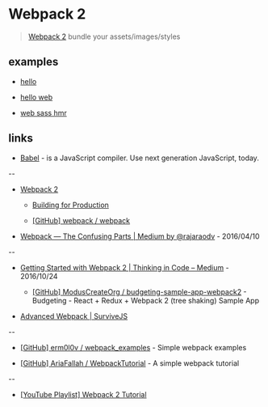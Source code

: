 # Webpack 2

> [Webpack 2](https://webpack.js.org/) bundle your assets/images/styles


## examples

* [hello](hello)

* [hello web](hello_web)

* [web sass hmr](web_sass_hmr)


## links

* [Babel](https://babeljs.io/) - is a JavaScript compiler. Use next generation JavaScript, today.

--

* [Webpack 2](https://webpack.js.org/)

  * [Building for Production](https://webpack.js.org/guides/production-build/#advanced-approach)

  * [[GitHub] webpack / webpack](https://github.com/webpack/webpack)

* [Webpack — The Confusing Parts | Medium by @rajaraodv](https://medium.com/@rajaraodv/webpack-the-confusing-parts-58712f8fcad9) - 2016/04/10

--

* [Getting Started with Webpack 2 | Thinking in Code – Medium](https://blog.madewithenvy.com/getting-started-with-webpack-2-ed2b86c68783) - 2016/10/24

  * [[GitHub] ModusCreateOrg / budgeting-sample-app-webpack2](https://github.com/ModusCreateOrg/budgeting-sample-app-webpack2) - Budgeting - React + Redux + Webpack 2 (tree shaking) Sample App

* [Advanced Webpack | SurviveJS](https://presentations.survivejs.com/advanced-webpack/)

--

* [[GitHub] erm0l0v / webpack_examples](https://github.com/erm0l0v/webpack_examples) - Simple webpack examples

* [[GitHub] AriaFallah / WebpackTutorial](https://github.com/AriaFallah/WebpackTutorial) - A simple webpack tutorial

--

* [[YouTube Playlist] Webpack 2 Tutorial](https://www.youtube.com/watch?v=JdGnYNtuEtE&list=PLkEZWD8wbltnRp6nRR8kv97RbpcUdNawY)
